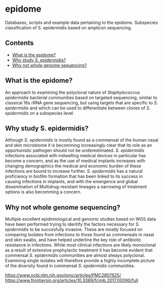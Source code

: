 # epidome
Databases, scripts and example data pertaining to the epidome. Subspecies classification of S. epidermidis based on amplicon sequencing.

## Contents
* [What is the epidome?](#what-is-the-epidome?)
* [Why study S. epidermidis?](#why-study-S.-epidermidis?)
* [Why not whole genome sequencing?](#why-not-whole-genome-sequencing?)


## What is the epidome?
An approach to examining the polyclonal nature of <i>Staphylococcus epidermidis</i> bacterial communities based on targeted sequencing, similar to classical 16s rRNA gene sequencing, but using targets that are specific to <i>S. epidermidis</i> and which can be used to differentiate between clones of <i>S. epidermidis</i> on a subspecies level

## Why study S. epidermidis?
Although <i>S. epidermidis</i> is mostly found as a commensal of the human nasal and skin microbiome it is becomming increasingly clear that its role as an opportunistic pathogen should not be underestimated. <i>S. epidermidis</i> infections associated with indwelling medical devices in particular has become a concern, and as the use of medical implants increases with changing demographics the medical and economic burden of these infections are bound to increase further. <i>S. epidermidis</i> has a natural proficiency in biofilm formation that has been linked to its success in causing infections in implants, and with the emergence and global dissemination of Multidrug-resistant lineages a narrowing of treatment options is also becomming a concern.

## Why not whole genome sequencing?
Multiple excellent epidimiological and genomic studies based on WGS data have been performed trying to identify the factors necessary for <i>S. epidermidis</i> to be succesfully invasive. These are mostly focused on comparing Isolates from infections to those found as commensals in nasal and skin swabs, and have helped underline the key role of antibiotic resistance in infections. While most clinical infections are likely monoclonal as a result of extensive prophylactic treatment it has become evident that commensal <i>S. epidermidis</i> communities are almost always polyclonal. Examining single isolates will therefore provide a highly incomplete picture of the diversity found in commensal <i>S. epidermidis</i> communities.




https://www.ncbi.nlm.nih.gov/pmc/articles/PMC2807625/
https://www.frontiersin.org/articles/10.3389/fcimb.2017.00090/full
